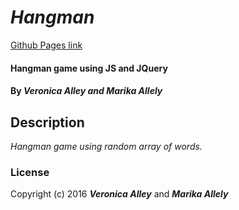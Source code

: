 # _Hangman_

[Github Pages link](http://veronica-aubry.github.io/hangman/)

#### Hangman game using JS and JQuery

#### By _**Veronica Alley** and **Marika Allely**_

## Description

_Hangman game using random array of words._

### License

Copyright (c) 2016 **_Veronica Alley_** and **_Marika Allely_**
